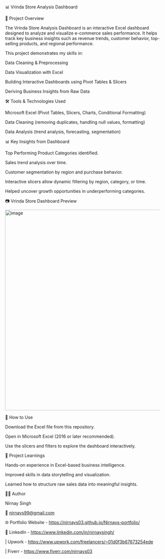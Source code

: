 📊 Vrinda Store Analysis Dashboard

📌 Project Overview

The Vrinda Store Analysis Dashboard is an interactive Excel dashboard designed to analyze and visualize e-commerce sales performance.
It helps track key business insights such as revenue trends, customer behavior, top-selling products, and regional performance.

This project demonstrates my skills in:

Data Cleaning & Preprocessing

Data Visualization with Excel

Building Interactive Dashboards using Pivot Tables & Slicers

Deriving Business Insights from Raw Data

🛠️ Tools & Technologies Used

Microsoft Excel (Pivot Tables, Slicers, Charts, Conditional Formatting)

Data Cleaning (removing duplicates, handling null values, formatting)

Data Analysis (trend analysis, forecasting, segmentation)

📊 Key Insights from Dashboard

Top Performing Product Categories identified.

Sales trend analysis over time.

Customer segmentation by region and purchase behavior.

Interactive slicers allow dynamic filtering by region, category, or time.

Helped uncover growth opportunities in underperforming categories.

📷 Vrinda Store Dashboard Preview

<img width="1289" height="651" alt="image" src="https://github.com/user-attachments/assets/c1b91b28-c27f-488f-9624-b1b2f977c182" />


🚀 How to Use

Download the Excel file from this repository.

Open in Microsoft Excel (2016 or later recommended).

Use the slicers and filters to explore the dashboard interactively.

📌 Project Learnings

Hands-on experience in Excel-based business intelligence.

Improved skills in data storytelling and visualization.

Learned how to structure raw sales data into meaningful insights.

👨‍💻 Author

Nirnay Singh

📧 nirnays99@gmail.com

🌐 Portfolio Website - https://nirnays03.github.io/Nirnays-portfolio/

💼 LinkedIn - https://www.linkedin.com/in/nirnaysingh/ 

 | Upwork - https://www.upwork.com/freelancers/~01d0f3b67673254ede
 
 | Fiverr - https://www.fiverr.com/nirnays03
